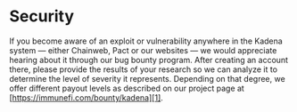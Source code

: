 # Security

If you become aware of an exploit or vulnerability anywhere in the Kadena system — either Chainweb,
Pact or our websites — we would appreciate hearing about it through our bug bounty program. After
creating an account there, please provide the results of your research so we can analyze it to
determine the level of severity it represents. Depending on that degree, we offer different payout
levels as described on our project page at [https://immunefi.com/bounty/kadena][1].

[1]: https://immunefi.com/bounty/kadena
